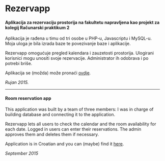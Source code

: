 # Rezervapp
#### Aplikacija za rezervaciju prostorija na fakultetu napravljena kao projekt za kolegij Računarski praktikum 2

Aplikacija je rađena u timu od tri osobe u PHP-u, Javascriptu i MySQL-u. Moja uloga je bila izrada baze te povezivanje baze i aplikacije.

Rezervapp omogućuje pregled kalendara i zauzetosti prostorija. Ulogirani korisnici mogu unositi svoje rezervacije. Administrator ih odobrava i po potrebi briše.

Aplikacija se (možda) može pronaći [ovdje](http://web.studenti.math.pmf.unizg.hr/~amkarlo/).

*Rujan 2015.*

-------------------------------------------
#### Room reservation app

This application was built by a team of three members: I was in charge of building database and connecting it to the application.

Rezervapp lets all users to check the calendar and the room availability for each date. Logged in users can enter their reservations. The admin approves them and deletes them if necessary.

Application is in Croatian and you can (maybe) find it [here](http://web.studenti.math.pmf.unizg.hr/~amkarlo/).

*September 2015*
